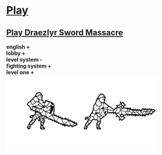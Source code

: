 # [Play](https://deesdav.github.io/draezlyr-wielder/) 
## [Play Draezlyr Sword Massacre](https://deesdav.github.io/draezlyr/)

<b>english +</b><br>
<b>lobby +</b><br>
<b>level system -<b><br>
<b>fighting system +</b><br>
<b>level one +</b><br>
<img style="height: 200px; width: 200px;" src="./res/img/hero.idle.png"><img style="height: 200px; width: 200px;" src="./res/img/hero.attack.png">

